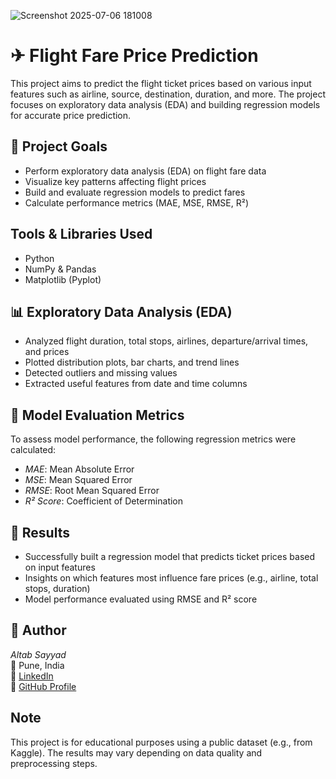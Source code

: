 ![Screenshot 2025-07-06 181008](https://github.com/user-attachments/assets/8dbcc13e-6550-4eb6-8df9-d939e50ba7f8)
# ✈ Flight Fare Price Prediction

This project aims to predict the flight ticket prices based on various input features such as airline, source, destination, duration, and more. The project focuses on exploratory data analysis (EDA) and building regression models for accurate price prediction.

## 📌 Project Goals
- Perform exploratory data analysis (EDA) on flight fare data
- Visualize key patterns affecting flight prices
- Build and evaluate regression models to predict fares
- Calculate performance metrics (MAE, MSE, RMSE, R²)

## Tools & Libraries Used
- Python  
- NumPy & Pandas  
- Matplotlib (Pyplot)

## 📊 Exploratory Data Analysis (EDA)
- Analyzed flight duration, total stops, airlines, departure/arrival times, and prices
- Plotted distribution plots, bar charts, and trend lines
- Detected outliers and missing values
- Extracted useful features from date and time columns

## 🤖 Model Evaluation Metrics
To assess model performance, the following regression metrics were calculated:
- *MAE*: Mean Absolute Error  
- *MSE*: Mean Squared Error  
- *RMSE*: Root Mean Squared Error  
- *R² Score*: Coefficient of Determination

## 📌 Results
- Successfully built a regression model that predicts ticket prices based on input features
- Insights on which features most influence fare prices (e.g., airline, total stops, duration)
- Model performance evaluated using RMSE and R² score

## 🙌 Author
*Altab Sayyad*  
📍 Pune, India  
🔗 [LinkedIn](https://www.linkedin.com/in/altab-sayyad-428294290)  
📂 [GitHub Profile](https://github.com/AltafAli04)

##  Note
This project is for educational purposes using a public dataset (e.g., from Kaggle). The results may vary depending on data quality and preprocessing steps.
